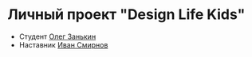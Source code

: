 # Личный проект "Design Life Kids"

* Студент [Олег Занькин](http://t.me/OlegZankin)
* Наставник [Иван Смирнов](https://t.me/ducker_t)
